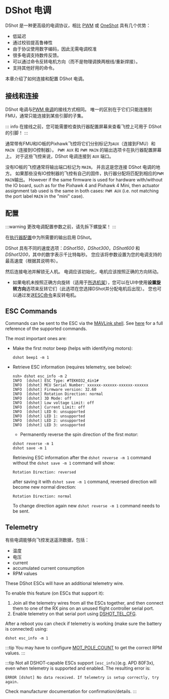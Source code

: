 # DShot 电调

DShot 是一种更高级的电调协议，相比 [PWM](../peripherals/pwm_escs_and_servo.md) 或 [OneShot](../peripherals/oneshot.md) 具有几个优势：

- 低延迟
- 通过校验提高鲁棒性
- 由于协议使用数字编码，因此无需电调校准
- 很多电调支持数传反馈。
- 可以通过命令反转电机方向（而不是物理调换两根线/重新焊接）。
- 支持其他好用的命令。

本章介绍了如何连接和配置 DShot 电调。

<a id="wiring"></a>

## 接线和连接

DShot 电调与[PWM 电调](pwm_escs_and_servo.md)的接线方式相同。 唯一的区别在于它们只能连接到FMU，通常只能连接到某些引脚的子集。

::: info
在接线之前，您可能需要检查执行器配置屏幕来查看飞控上可用于 DShot 的引脚！
:::

通常带有FMU和IO板的Pixhawk飞控将它们分别标记为`AUX`（连接到FMU）和`MAIN`（连接到IO控制器）。 `PWM AUX` 和 `PWM MAIN` 的输出选项卡在执行器配置屏幕上。 对于这些飞控来说，DShot 电调连接到 `AUX` 端口。

没有IO板的飞控通常将输出端口标记为 `MAIN`， 并且这是您连接 DShot 电调的地方。 如果那些没有IO控制器的飞控有自己的固件，执行器分配将匹配到相应的`PWM MAIN`输出。 However if the same firmware is used for hardware with/without the IO board, such as for the Pixhawk 4 and Pixhawk 4 Mini, then actuator assignment tab used is the same in both cases: `PWM AUX` (i.e. not matching the port label `MAIN` in the "mini" case).

## 配置

:::warning
更改电调配置参数之前，请先拆下螺旋桨！
:::

在[执行器配置](../config/actuators.md)中为所需要的输出启用 DShot。

DShot 具有不同的速度选项：_DShot150_，_DShot300_，_DShot600_ 和 _DShot1200_，其中的数字表示千比特每秒。 您应该将参数设置为您的电调支持的最高速度（根据其说明书）。

然后连接电池并解锁无人机。 电调应该初始化，电机应该按照正确的方向转动。

- 如果电机未按照正确方向旋转（适用于[所选机架](../airframes/airframe_reference.md)），您可以在UI中使用**设置旋转方向**选项来反转它们（此选项在您选择DShot并分配电机后出现）。 您也可以通过发送[ESC命令](#commands)来反转电机。

<a id="commands"></a>

## ESC Commands

Commands can be sent to the ESC via the [MAVLink shell](../debug/mavlink_shell.md). See [here](../modules/modules_driver.md#dshot) for a full reference of the supported commands.

The most important ones are:

- Make the first motor beep (helps with identifying motors):

  ```
  dshot beep1 -m 1
  ```

- Retrieve ESC information (requires telemetry, see below):

  ```
  nsh> dshot esc_info -m 2
  INFO  [dshot] ESC Type: #TEKKO32_4in1#
  INFO  [dshot] MCU Serial Number: xxxxxx-xxxxxx-xxxxxx-xxxxxx
  INFO  [dshot] Firmware version: 32.60
  INFO  [dshot] Rotation Direction: normal
  INFO  [dshot] 3D Mode: off
  INFO  [dshot] Low voltage Limit: off
  INFO  [dshot] Current Limit: off
  INFO  [dshot] LED 0: unsupported
  INFO  [dshot] LED 1: unsupported
  INFO  [dshot] LED 2: unsupported
  INFO  [dshot] LED 3: unsupported
  ```

  - Permanently reverse the spin direction of the first motor:

  ```
  dshot reverse -m 1
  dshot save -m 1
  ```

  Retrieving ESC information after the `dshot reverse -m 1` command without the `dshot save -m 1` command will show:

  ```
  Rotation Direction: reversed
  ```

  after saving it with `dshot save -m 1` command, reversed direction will become new normal direction:

  ```
  Rotation Direction: normal
  ```

  To change direction again new `dshot reverse -m 1` command needs to be sent.

## Telemetry

有些电调能够向飞控发送遥测数据，包括：

- 温度
- 电压
- current
- accumulated current consumption
- RPM values

These DShot ESCs will have an additional telemetry wire.

To enable this feature (on ESCs that support it):

1. Join all the telemetry wires from all the ESCs together, and then connect them to one of the RX pins on an unused flight controller serial port.
1. Enable telemetry on that serial port using [DSHOT_TEL_CFG](../advanced_config/parameter_reference.md#DSHOT_TEL_CFG).

After a reboot you can check if telemetry is working (make sure the battery is connected) using:

```
dshot esc_info -m 1
```

:::tip
You may have to configure [MOT_POLE_COUNT](../advanced_config/parameter_reference.md#MOT_POLE_COUNT) to get the correct RPM values.
:::

:::tip
Not all DSHOT-capable ESCs support `[esc_info]`(e.g. APD 80F3x), even when telemetry is supported and enabled. The resulting error is:

```
ERROR [dshot] No data received. If telemetry is setup correctly, try again.
```

Check manufacturer documentation for confirmation/details.
:::
